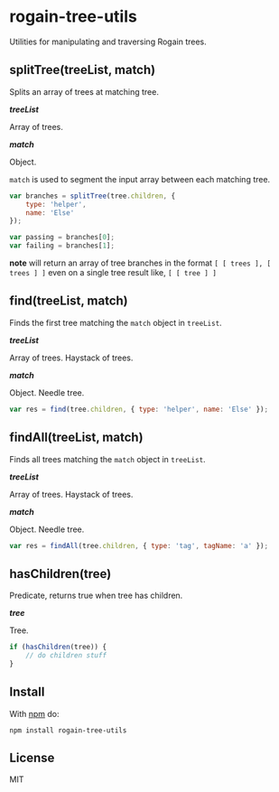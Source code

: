 # rogain-tree-utils

Utilities for manipulating and traversing Rogain trees.

## splitTree(treeList, match)

Splits an array of trees at matching tree.

___treeList___

Array of trees.

___match___

Object.

`match` is used to segment the input array between each matching tree.

```js
var branches = splitTree(tree.children, {
    type: 'helper',
    name: 'Else'
});

var passing = branches[0];
var failing = branches[1];
```

__note__ will return an array of tree branches in the format `[ [ trees ], [ trees ] ]` even on a single tree result like, `[ [ tree ] ]`


## find(treeList, match)

Finds the first tree matching the `match` object in `treeList`.

___treeList___

Array of trees.  Haystack of trees.

___match___

Object. Needle tree.

```js
var res = find(tree.children, { type: 'helper', name: 'Else' });
```


## findAll(treeList, match)

Finds all trees matching the `match` object in `treeList`.

___treeList___

Array of trees.  Haystack of trees.

___match___

Object. Needle tree.

```js
var res = findAll(tree.children, { type: 'tag', tagName: 'a' });
```


## hasChildren(tree)

Predicate, returns true when tree has children.

___tree___

Tree.

```js
if (hasChildren(tree)) {
    // do children stuff
}
```


## Install 

With [npm](https://www.npmjs.com) do:

```
npm install rogain-tree-utils
```

## License

MIT